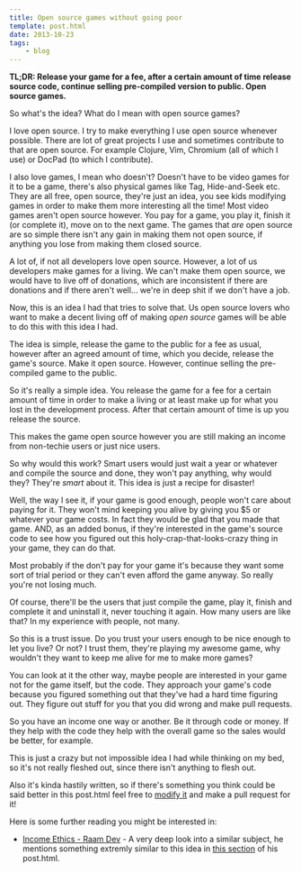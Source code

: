 ```yaml
---
title: Open source games without going poor
template: post.html
date: 2013-10-23
tags:
    - blog
---
```


**TL;DR: Release your game for a fee, after a certain amount of time release
source code, continue selling pre-compiled version to public. Open source
games.**

So what's the idea? What do I mean with open source games?

I love open source. I try to make everything I use open source whenever
possible. There are lot of great projects I use and sometimes contribute to that
are open source. For example Clojure, Vim, Chromium (all of which I use) or
DocPad (to which I contribute).

I also love games, I mean who doesn't? Doesn't have to be video games for it to
be a game, there's also physical games like Tag, Hide-and-Seek etc. They are all
free, open source, they're just an idea, you see kids modifying games in order
to make them more interesting all the time! Most video games aren't open source
however. You pay for a game, you play it, finish it (or complete it), move on to
the next game. The games that *are* open source are so simple there isn't any
gain in making them not open source, if anything you lose from making them
closed source.

A lot of, if not all developers love open source. However, a lot of us
developers make games for a living. We can't make them open source, we would
have to live off of donations, which are inconsistent if there are donations and
if there aren't well... we're in deep shit if we don't have a job.

Now, this is an idea I had that tries to solve that. Us open source lovers who
want to make a decent living off of making *open source* games will be able to
do this with this idea I had.

The idea is simple, release the game to the public for a fee as usual, however
after an agreed amount of time, which you decide, release the game's source.
Make it open source. However, continue selling the pre-compiled game to the
public.

So it's really a simple idea. You release the game for a fee for a certain
amount of time in order to make a living or at least make up for what you lost
in the development process. After that certain amount of time is up you release
the source.

This makes the game open source however you are still making an income from
non-techie users or just nice users.

So why would this work? Smart users would just wait a year or whatever and
compile the source and done, they won't pay anything, why would they? They're
*smart* about it. This idea is just a recipe for disaster!

Well, the way I see it, if your game is good enough, people won't care about
paying for it. They won't mind keeping you alive by giving you $5 or whatever
your game costs. In fact they would be glad that you made that game. AND, as an
added bonus, if they're interested in the game's source code to see how you
figured out this holy-crap-that-looks-crazy thing in your game, they can do
that.

Most probably if the don't pay for your game it's because they want some sort of
trial period or they can't even afford the game anyway. So really you're not
losing much.

Of course, there'll be the users that just compile the game, play it, finish and
complete it and uninstall it, never touching it again. How many users are like
that? In my experience with people, not many.

So this is a trust issue. Do you trust your users enough to be nice enough to
let you live? Or not? I trust them, they're playing my awesome game, why
wouldn't they want to keep me alive for me to make more games?

You can look at it the other way, maybe people are interested in your game not
for the game itself, but the code. They approach your game's code because you
figured something out that they've had a hard time figuring out. They figure out
stuff for you that you did wrong and make pull requests.

So you have an income one way or another. Be it through code or money. If they
help with the code they help with the overall game so the sales would be better,
for example.

This is just a crazy but not impossible idea I had while thinking on my bed, so
it's not really fleshed out, since there isn't anything to flesh out.

Also it's kinda hastily written, so if there's something you think could be said
better in this post.html feel free to [modify
it](https://github.com/Greduan/eduantech.docpad/blob/master/src/render/post.htmls/open-source-games-without-going-poor.html.md)
and make a pull request for it!

Here is some further reading you might be interested in:

- [Income Ethics - Raam Dev](http://raamdev.com/income-ethics-series/) - A very
  deep look into a similar subject, he mentions something extremly similar to
  this idea in [this
  section](http://raamdev.com/income-ethics-series/#public_domain) of his post.html.
